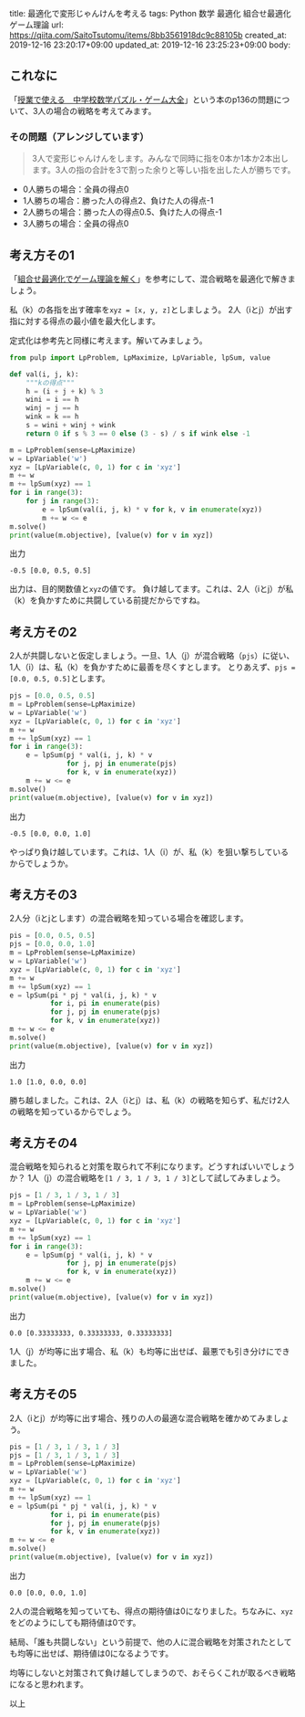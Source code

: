 title: 最適化で変形じゃんけんを考える
tags: Python 数学 最適化 組合せ最適化 ゲーム理論
url: https://qiita.com/SaitoTsutomu/items/8bb3561918dc9c88105b
created_at: 2019-12-16 23:20:17+09:00
updated_at: 2019-12-16 23:25:23+09:00
body:

## これなに

「[授業で使える　中学校数学パズル・ゲーム大全](https://www.meijitosho.co.jp/detail/4-18-281714-4)」という本のp136の問題について、3人の場合の戦略を考えてみます。

### その問題（アレンジしています）

> 3人で変形じゃんけんをします。みんなで同時に指を0本か1本か2本出します。3人の指の合計を3で割った余りと等しい指を出した人が勝ちです。

- 0人勝ちの場合：全員の得点0
- 1人勝ちの場合：勝った人の得点2、負けた人の得点-1
- 2人勝ちの場合：勝った人の得点0.5、負けた人の得点-1
- 3人勝ちの場合：全員の得点0

## 考え方その1

「[組合せ最適化でゲーム理論を解く](https://qiita.com/SaitoTsutomu/items/eeb19fc086640562513e)」を参考にして、混合戦略を最適化で解きましょう。

私（k）の各指を出す確率を`xyz = [x, y, z]`としましょう。
2人（iとj）が出す指に対する得点の最小値を最大化します。

定式化は参考先と同様に考えます。解いてみましょう。

```python
from pulp import LpProblem, LpMaximize, LpVariable, lpSum, value

def val(i, j, k):
    """kの得点"""
    h = (i + j + k) % 3
    wini = i == h
    winj = j == h
    wink = k == h
    s = wini + winj + wink
    return 0 if s % 3 == 0 else (3 - s) / s if wink else -1

m = LpProblem(sense=LpMaximize)
w = LpVariable('w')
xyz = [LpVariable(c, 0, 1) for c in 'xyz']
m += w
m += lpSum(xyz) == 1
for i in range(3):
    for j in range(3):
        e = lpSum(val(i, j, k) * v for k, v in enumerate(xyz))
        m += w <= e
m.solve()
print(value(m.objective), [value(v) for v in xyz])
```

出力

```
-0.5 [0.0, 0.5, 0.5]
```

出力は、目的関数値と`xyz`の値です。
負け越してます。これは、2人（iとj）が私（k）を負かすために共闘している前提だからですね。

## 考え方その2

2人が共闘しないと仮定しましょう。一旦、1人（j）が混合戦略（`pjs`）に従い、1人（i）は、私（k）を負かすために最善を尽くすとします。
とりあえず、`pjs = [0.0, 0.5, 0.5]`とします。

```python
pjs = [0.0, 0.5, 0.5]
m = LpProblem(sense=LpMaximize)
w = LpVariable('w')
xyz = [LpVariable(c, 0, 1) for c in 'xyz']
m += w
m += lpSum(xyz) == 1
for i in range(3):
    e = lpSum(pj * val(i, j, k) * v
              for j, pj in enumerate(pjs)
              for k, v in enumerate(xyz))
    m += w <= e
m.solve()
print(value(m.objective), [value(v) for v in xyz])
```

出力

```
-0.5 [0.0, 0.0, 1.0]
```

やっぱり負け越しています。これは、1人（i）が、私（k）を狙い撃ちしているからでしょうか。

## 考え方その3

2人分（iとjとします）の混合戦略を知っている場合を確認します。

```python
pis = [0.0, 0.5, 0.5]
pjs = [0.0, 0.0, 1.0]
m = LpProblem(sense=LpMaximize)
w = LpVariable('w')
xyz = [LpVariable(c, 0, 1) for c in 'xyz']
m += w
m += lpSum(xyz) == 1
e = lpSum(pi * pj * val(i, j, k) * v
          for i, pi in enumerate(pis)
          for j, pj in enumerate(pjs)
          for k, v in enumerate(xyz))
m += w <= e
m.solve()
print(value(m.objective), [value(v) for v in xyz])
```

出力

```
1.0 [1.0, 0.0, 0.0]
```

勝ち越しました。これは、2人（iとj）は、私（k）の戦略を知らず、私だけ2人の戦略を知っているからでしょう。

## 考え方その4

混合戦略を知られると対策を取られて不利になります。どうすればいいでしょうか？
1人（j）の混合戦略を`[1 / 3, 1 / 3, 1 / 3]`として試してみましょう。

```python
pjs = [1 / 3, 1 / 3, 1 / 3]
m = LpProblem(sense=LpMaximize)
w = LpVariable('w')
xyz = [LpVariable(c, 0, 1) for c in 'xyz']
m += w
m += lpSum(xyz) == 1
for i in range(3):
    e = lpSum(pj * val(i, j, k) * v
              for j, pj in enumerate(pjs)
              for k, v in enumerate(xyz))
    m += w <= e
m.solve()
print(value(m.objective), [value(v) for v in xyz])
```

出力

```
0.0 [0.33333333, 0.33333333, 0.33333333]
```

1人（j）が均等に出す場合、私（k）も均等に出せば、最悪でも引き分けにできました。

## 考え方その5

2人（iとj）が均等に出す場合、残りの人の最適な混合戦略を確かめてみましょう。

```python
pis = [1 / 3, 1 / 3, 1 / 3]
pjs = [1 / 3, 1 / 3, 1 / 3]
m = LpProblem(sense=LpMaximize)
w = LpVariable('w')
xyz = [LpVariable(c, 0, 1) for c in 'xyz']
m += w
m += lpSum(xyz) == 1
e = lpSum(pi * pj * val(i, j, k) * v
          for i, pi in enumerate(pis)
          for j, pj in enumerate(pjs)
          for k, v in enumerate(xyz))
m += w <= e
m.solve()
print(value(m.objective), [value(v) for v in xyz])
```

出力

```
0.0 [0.0, 0.0, 1.0]
```

2人の混合戦略を知っていても、得点の期待値は0になりました。ちなみに、`xyz`をどのようにしても期待値は0です。

結局、「誰も共闘しない」という前提で、他の人に混合戦略を対策されたとしても均等に出せば、期待値は0になるようです。

均等にしないと対策されて負け越してしまうので、おそらくこれが取るべき戦略になると思われます。

以上


